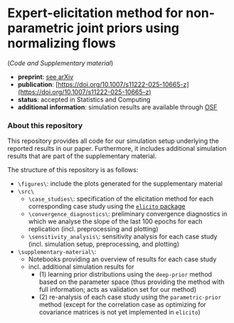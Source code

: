 # Expert-elicitation method for non-parametric joint priors using normalizing flows
(*Code and Supplementary material*)

+ **preprint**: [see arXiv](https://doi.org/10.48550/arXiv.2411.15826)
+ **publication**: [https://doi.org/10.1007/s11222-025-10665-z](https://doi.org/10.1007/s11222-025-10665-z)
+ **status**: accepted in Statistics and Computing
+ **additional information**: simulation results are available through [OSF]()

### About this repository
This repository provides all code for our simulation setup underlying the reported results in our paper.
Furthermore, it includes additional simulation results that are part of the supplementary material. 

The structure of this repository is as follows:

- `\figures\`: include the plots generated for the supplementary material
- `\src\`
  - `\case_studies\`: specification of the elicitation method for each corresponding case study using 
  the [`elicito` package](https://github.com/florence-bockting/elicito)
  - `\convergence_diagnostics\`: preliminary convergence diagnostics in which we analyse the slope of the last 100 epochs
  for each replication (incl. preprocessing and plotting)
  - `\sensitivity_analysis\`: sensitivity analysis for each case study (incl. simulation setup, preprocessing, and plotting)
- `\supplementary-material\`:
  - Notebooks providing an overview of results for each case study
  - incl. additional simulation results for 
    - (1) learning prior distributions using the `deep-prior` method based on the
    parameter space (thus providing the method with full information; acts as validation set for our method)
    - (2) re-analysis of each case study using the `parametric-prior` method (except for the correlation case as optimizing for 
    covariance matrices is not yet implemented in `elicito`)

